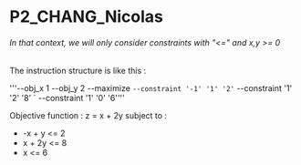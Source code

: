 # P2_CHANG_Nicolas

###### In that context, we will only consider constraints with "<=" and x,y >= 0

The instruction structure is like this :

'''--obj_x 1 --obj_y 2 --maximize `
                --constraint '-1' '1' '2' `
                --constraint '1' '2' '8' `
                --constraint '1' '0'  '6''''


Objective function : z = x + 2y
subject to :
- -x + y <= 2
- x + 2y <= 8
- x <= 6
